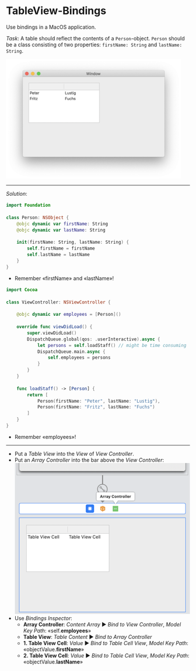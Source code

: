 # TableView-Bindings

Use bindings in a MacOS application.

*Task*: A table should reflect the contents of a `Person`-object. `Person` should be a class consisting of two properties: `firstName: String` and `lastName: String`.

<img src="https://github.com/andreas1724/TableView-Bindings/blob/master/Screen%20Shot%202020-06-13%20at%2023.15.00.png" width=480>

---

*Solution*:

```swift
import Foundation

class Person: NSObject {
    @objc dynamic var firstName: String
    @objc dynamic var lastName: String
    
    init(firstName: String, lastName: String) {
        self.firstName = firstName
        self.lastName = lastName
    }
}
```

* Remember «firstName» and «lastName»!

```swift
import Cocoa

class ViewController: NSViewController {
    
    @objc dynamic var employees = [Person]()

    override func viewDidLoad() {
        super.viewDidLoad()
        DispatchQueue.global(qos: .userInteractive).async {
            let persons = self.loadStaff() // might be time consuming
            DispatchQueue.main.async {
                self.employees = persons
            }
        }
    }
    
    func loadStaff() -> [Person] {
        return [
            Person(firstName: "Peter", lastName: "Lustig"),
            Person(firstName: "Fritz", lastName: "Fuchs")
        ]
    }
}
```

* Remember «employees»!

---

* Put a *Table View* into the *View* of *View Controller*.
* Put an *Array Controller* into the bar above the *View Controller*:
	<img src="https://github.com/andreas1724/TableView-Bindings/blob/master/Screen%20Shot%202020-06-13%20at%2021.11.00.png" width=480>
* Use *Bindings Inspector*:
	* **Array Controller**: *Content Array* ▶︎ *Bind to View Controller*, *Model Key Path*: «self.**employees**»
	* **Table View**: *Table Content* ▶︎ *Bind to Array Controller*
	* **1. Table View Cell**: *Value* ▶︎ *Bind to Table Cell View*, *Model Key Path*: «objectValue.**firstName**»
	* **2. Table View Cell**: *Value* ▶︎ *Bind to Table Cell View*, *Model Key Path*: «objectValue.**lastName**»
